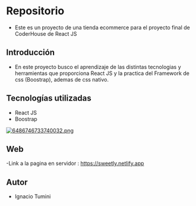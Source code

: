 # Repositorio

- Este es un proyecto de una tienda ecommerce para el proyecto final de CoderHouse de React JS

## Introducción

- En este proyecto busco el aprendizaje de las distintas tecnologias y herramientas que proporciona React JS y la practica del Framework de css (Boostrap), ademas de css nativo.

## Tecnologías utilizadas

- React JS
- Boostrap

[![6486746733740032.png](https://i.postimg.cc/DfDn75g4/6486746733740032.png)](https://postimg.cc/vDWpzrCG)

## Web

-Link a la pagina en servidor : https://sweetly.netlify.app

## Autor

- Ignacio Tumini
